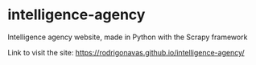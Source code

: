 # intelligence-agency
Intelligence agency website, made in Python with the Scrapy framework

Link to visit the  site: https://rodrigonavas.github.io/intelligence-agency/
